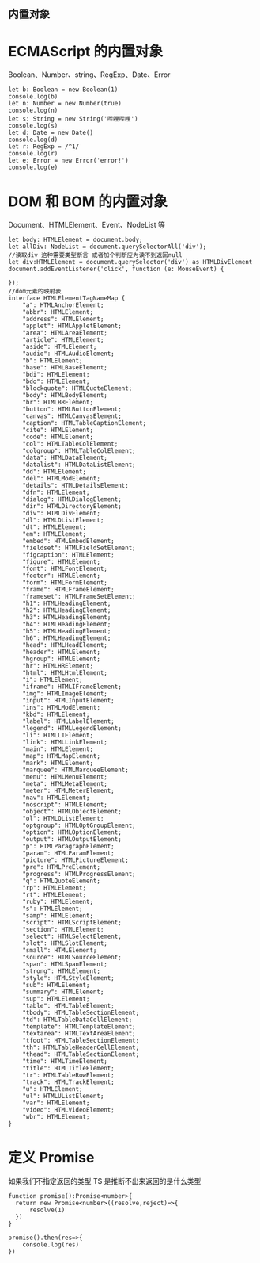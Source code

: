 ## 内置对象

# ECMAScript 的内置对象

Boolean、Number、string、RegExp、Date、Error

    let b: Boolean = new Boolean(1)
    console.log(b)
    let n: Number = new Number(true)
    console.log(n)
    let s: String = new String('哔哩哔哩')
    console.log(s)
    let d: Date = new Date()
    console.log(d)
    let r: RegExp = /^1/
    console.log(r)
    let e: Error = new Error('error!')
    console.log(e)

# DOM 和 BOM 的内置对象

Document、HTMLElement、Event、NodeList 等

    let body: HTMLElement = document.body;
    let allDiv: NodeList = document.querySelectorAll('div');
    //读取div 这种需要类型断言 或者加个判断应为读不到返回null
    let div:HTMLElement = document.querySelector('div') as HTMLDivElement
    document.addEventListener('click', function (e: MouseEvent) {

    });
    //dom元素的映射表
    interface HTMLElementTagNameMap {
        "a": HTMLAnchorElement;
        "abbr": HTMLElement;
        "address": HTMLElement;
        "applet": HTMLAppletElement;
        "area": HTMLAreaElement;
        "article": HTMLElement;
        "aside": HTMLElement;
        "audio": HTMLAudioElement;
        "b": HTMLElement;
        "base": HTMLBaseElement;
        "bdi": HTMLElement;
        "bdo": HTMLElement;
        "blockquote": HTMLQuoteElement;
        "body": HTMLBodyElement;
        "br": HTMLBRElement;
        "button": HTMLButtonElement;
        "canvas": HTMLCanvasElement;
        "caption": HTMLTableCaptionElement;
        "cite": HTMLElement;
        "code": HTMLElement;
        "col": HTMLTableColElement;
        "colgroup": HTMLTableColElement;
        "data": HTMLDataElement;
        "datalist": HTMLDataListElement;
        "dd": HTMLElement;
        "del": HTMLModElement;
        "details": HTMLDetailsElement;
        "dfn": HTMLElement;
        "dialog": HTMLDialogElement;
        "dir": HTMLDirectoryElement;
        "div": HTMLDivElement;
        "dl": HTMLDListElement;
        "dt": HTMLElement;
        "em": HTMLElement;
        "embed": HTMLEmbedElement;
        "fieldset": HTMLFieldSetElement;
        "figcaption": HTMLElement;
        "figure": HTMLElement;
        "font": HTMLFontElement;
        "footer": HTMLElement;
        "form": HTMLFormElement;
        "frame": HTMLFrameElement;
        "frameset": HTMLFrameSetElement;
        "h1": HTMLHeadingElement;
        "h2": HTMLHeadingElement;
        "h3": HTMLHeadingElement;
        "h4": HTMLHeadingElement;
        "h5": HTMLHeadingElement;
        "h6": HTMLHeadingElement;
        "head": HTMLHeadElement;
        "header": HTMLElement;
        "hgroup": HTMLElement;
        "hr": HTMLHRElement;
        "html": HTMLHtmlElement;
        "i": HTMLElement;
        "iframe": HTMLIFrameElement;
        "img": HTMLImageElement;
        "input": HTMLInputElement;
        "ins": HTMLModElement;
        "kbd": HTMLElement;
        "label": HTMLLabelElement;
        "legend": HTMLLegendElement;
        "li": HTMLLIElement;
        "link": HTMLLinkElement;
        "main": HTMLElement;
        "map": HTMLMapElement;
        "mark": HTMLElement;
        "marquee": HTMLMarqueeElement;
        "menu": HTMLMenuElement;
        "meta": HTMLMetaElement;
        "meter": HTMLMeterElement;
        "nav": HTMLElement;
        "noscript": HTMLElement;
        "object": HTMLObjectElement;
        "ol": HTMLOListElement;
        "optgroup": HTMLOptGroupElement;
        "option": HTMLOptionElement;
        "output": HTMLOutputElement;
        "p": HTMLParagraphElement;
        "param": HTMLParamElement;
        "picture": HTMLPictureElement;
        "pre": HTMLPreElement;
        "progress": HTMLProgressElement;
        "q": HTMLQuoteElement;
        "rp": HTMLElement;
        "rt": HTMLElement;
        "ruby": HTMLElement;
        "s": HTMLElement;
        "samp": HTMLElement;
        "script": HTMLScriptElement;
        "section": HTMLElement;
        "select": HTMLSelectElement;
        "slot": HTMLSlotElement;
        "small": HTMLElement;
        "source": HTMLSourceElement;
        "span": HTMLSpanElement;
        "strong": HTMLElement;
        "style": HTMLStyleElement;
        "sub": HTMLElement;
        "summary": HTMLElement;
        "sup": HTMLElement;
        "table": HTMLTableElement;
        "tbody": HTMLTableSectionElement;
        "td": HTMLTableDataCellElement;
        "template": HTMLTemplateElement;
        "textarea": HTMLTextAreaElement;
        "tfoot": HTMLTableSectionElement;
        "th": HTMLTableHeaderCellElement;
        "thead": HTMLTableSectionElement;
        "time": HTMLTimeElement;
        "title": HTMLTitleElement;
        "tr": HTMLTableRowElement;
        "track": HTMLTrackElement;
        "u": HTMLElement;
        "ul": HTMLUListElement;
        "var": HTMLElement;
        "video": HTMLVideoElement;
        "wbr": HTMLElement;
    }

# 定义 Promise

如果我们不指定返回的类型 TS 是推断不出来返回的是什么类型

    function promise():Promise<number>{
      return new Promise<number>((resolve,reject)=>{
          resolve(1)
      })
    }

    promise().then(res=>{
        console.log(res)
    })
